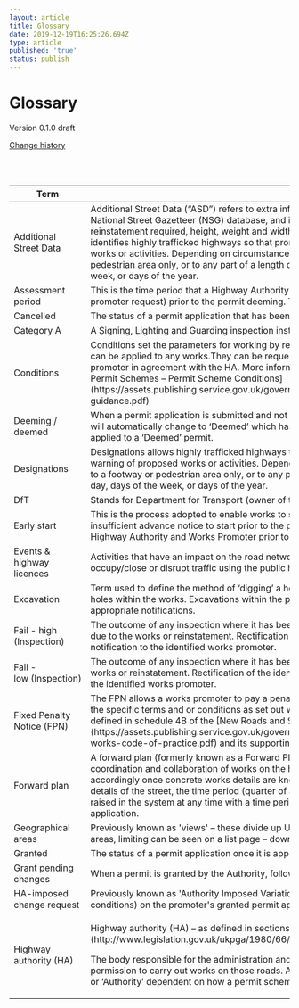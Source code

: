 ```yaml
---
layout: article
title: Glossary
date: 2019-12-19T16:25:26.694Z
type: article
published: 'true'
status: publish
---
```

# Glossary
Version 0.1.0 draft

[Change history](https://departmentfortransport.github.io/street-manager-docs/articles/glossary-change-history.html)



<br /><br />

| Term                         | Definition                                                                                                                                                                                                                                                                                                                                                                                                                                                                                                                                                                                                                                                                                                                                                            |
|------------------------------|-----------------------------------------------------------------------------------------------------------------------------------------------------------------------------------------------------------------------------------------------------------------------------------------------------------------------------------------------------------------------------------------------------------------------------------------------------------------------------------------------------------------------------------------------------------------------------------------------------------------------------------------------------------------------------------------------------------------------------------------------------------------------|
| Additional Street Data       | Additional Street Data \(“ASD”\) refers to extra information about a street that may affect works\. This is part of the National Street Gazetteer \(NSG\) database, and includes things such as road centre lines, ownership details, level of reinstatement required, height, weight and width restrictions and direction of travel\. This includes designations which identifies highly trafficked highways so that promoters know they must give greater advanced warning of proposed works or activities\. Depending on circumstances, a designation may apply to the carriageway only, to a footway or pedestrian area only, or to any part of a length of street\. Designations may only apply to certain times of day, days of the week, or days of the year\. |
| Assessment period            | This is the time period that a Highway Authority \(HA\) has to assess and evaluate a permit application \(or any other promoter request\) prior to the permit deeming\. The HA has the options to ‘Grant’, ‘Grant with Changes’ or ‘Refuse’\.                                                                                                                                                                                                                                                                                                                                                                                                                                                                                                                         |
| Cancelled                    | The status of a permit application that has been cancelled by the works promoter before or after it has been granted\.                                                                                                                                                                                                                                                                                                                                                                                                                                                                                                                                                                                                                                                |
| Category A                   | A Signing, Lighting and Guarding inspection instigated by the highway authority as part of the sample process\.                                                                                                                                                                                                                                                                                                                                                                                                                                                                                                                                                                                                                                                       |
| Conditions                   | Conditions set the parameters for working by regulating the date, time, road occupation, traffic management etc\. that can be applied to any works\.They can be requested by a highway authority and/or applied to the permit by a works promoter in agreement with the HA\. More information is available here: \[Statutory Guidance for Highway Authority Permit Schemes – Permit Scheme Conditions\]\(https://assets\.publishing\.service\.gov\.uk/government/uploads/system/uploads/attachment\_data/file/413643/statutory\-guidance\.pdf\)                                                                                                                                                                                                                       |
| Deeming / deemed             | When a permit application is submitted and not assessed / responded to within the given timeframe, the permit status will automatically change to ‘Deemed’ which has the same status as ‘Grant’ with the exception that no charges can be applied to a ‘Deemed’ permit\.                                                                                                                                                                                                                                                                                                                                                                                                                                                                                              |
| Designations                 | Designations allows highly trafficked highways to be identified so that promoters know they must give greater advanced warning of proposed works or activities\. Depending on circumstances, a designation may apply to the carriageway only, to a footway or pedestrian area only, or to any part of a length of street\. Designations may only apply to certain times of day, days of the week, or days of the year\.                                                                                                                                                                                                                                                                                                                                               |
| DfT                          | Stands for Department for Transport \(owner of the Street Manager system\)\.                                                                                                                                                                                                                                                                                                                                                                                                                                                                                                                                                                                                                                                                                          |
| Early start                  | This is the process adopted to enable works to start prior to the agreed start date or those works that have had insufficient advance notice to start prior to the proposed start date\. Agreement must be reached between both the Highway Authority and Works Promoter prior to the works commencing under an early start agreement\.\.                                                                                                                                                                                                                                                                                                                                                                                                                             |
| Events & highway licences    | Activities that have an impact on the road network, such as markets, races, skip hire and other public events that will occupy/close or disrupt traffic using the public highway that are not covered by either Section 50 or Statutory powers\.                                                                                                                                                                                                                                                                                                                                                                                                                                                                                                                      |
| Excavation                   | Term used to define the method of ‘digging’ a hole in the highway or used to reference ongoing works where there are holes within the works\. Excavations within the public highway are classed as registerable activities and require the appropriate notifications\.                                                                                                                                                                                                                                                                                                                                                                                                                                                                                                |
| Fail \- high \(Inspection\)  | The outcome of any inspection where it has been identified there is a significant risk or danger to users of the highway due to the works or reinstatement\. Rectification of the identified failure is required within 2 hours upon receipt of notification to the identified works promoter\.                                                                                                                                                                                                                                                                                                                                                                                                                                                                       |
| Fail \- low \(Inspection\)   | The outcome of any inspection where it has been identified there is a risk or danger to users of the highway due to works or reinstatement\. Rectification of the identified failure is required within 4 hours upon receipt of the notification to the identified works promoter\.                                                                                                                                                                                                                                                                                                                                                                                                                                                                                   |
| Fixed Penalty Notice \(FPN\) | The FPN allows a works promoter to pay a penalty in order to discharge any liability incurred for the failure to adhere to the specific terms and or conditions as set out within the Legislative and Regulatory framework\. The offences are defined in schedule 4B of the \[New Roads and Street Works Act \(NRSWA\)\]\(https://assets\.publishing\.service\.gov\.uk/government/uploads/system/uploads/attachment\_data/file/43578/street\-works\-code\-of\-practice\.pdf\) and its supporting regulatory framework\.                                                                                                                                                                                                                                               |
| Forward plan                 | A forward plan \(formerly known as a Forward Planning Information\) can be used within Street Manager to help with the coordination and collaboration of works on the highway\. A forward plan has no legal standing and will be amended accordingly once concrete works details are known and a PAA application is made\. The forward plan will usually contain details of the street, the time period \(quarter of a year\) and a brief description of the works\. A forward plan can be raised in the system at any time with a time period more than the minimum required for either a PAA or permit application\.                                                                                                                                                |
| Geographical areas           | Previously known as 'views' – these divide up USRNs in a Highway Authority's or Promoter's network by geographical areas, limiting can be seen on a list page – down to a specified area\.                                                                                                                                                                                                                                                                                                                                                                                                                                                                                                                                                                            |
| Granted                      | The status of a permit application once it is approved by the Highway Authority\.                                                                                                                                                                                                                                                                                                                                                                                                                                                                                                                                                                                                                                                                                     |
| Grant pending changes        | When a permit is granted by the Authority, following having requested some changes be made to the permit                                                                                                                                                                                                                                                                                                                                                                                                                                                                                                                                                                                                                                                              |
| HA\-imposed change request   | Previously known as 'Authority Imposed Variation' \(AIV\) When a Highway Authority imposes a change \(usually conditions\) on the promoter's granted permit application\.                                                                                                                                                                                                                                                                                                                                                                                                                                                                                                                                                                                             |
| Highway authority \(HA\)     | <p>Highway authority \(HA\) – as defined in sections 1 and 329 of the \[Highways Act\]\(http://www\.legislation\.gov\.uk/ukpga/1980/66/contents\)\.</p><p>The body responsible for the administration and maintenance of public roads, and to which promoters must apply for permission to carry out works on those roads\. A Highway Authority can also be referred to as the ‘Permitting Authority’ or ‘Authority’ dependent on how a permit scheme has been written\.</p>                                                                                                                                                                                                                                                                                          |
